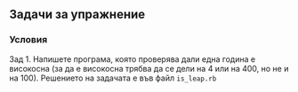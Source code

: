 ## Задачи за упражнение

### Условия
Зад 1. Напишете програма, която проверява дали една година е високосна (за да е високосна трябва да се дели на 4 или на 400, но не и на 100).
Решението на задачата е във файл `is_leap.rb`
